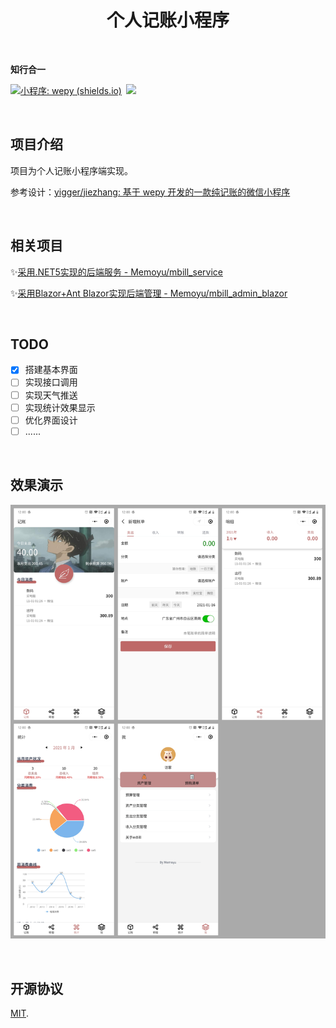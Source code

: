 <h1  align="center">
     <span  align="center">
 	 	个人记账小程序
     </span>
</h1>




&nbsp;

**知行合一**

[![小程序: wepy (shields.io)](https://img.shields.io/badge/小程序-wepy-blue)](https://github.com/Tencent/wepy)&ensp;[![](https://img.shields.io/badge/license-MIT-3963bc.svg)](LICENSE)

&nbsp;

## 项目介绍

项目为个人记账小程序端实现。

参考设计：[yigger/jiezhang: 基于 wepy 开发的一款纯记账的微信小程序 ](https://github.com/yigger/jiezhang)

&nbsp;

## 相关项目

✨[采用.NET5实现的后端服务 - Memoyu/mbill_service](https://github.com/Memoyu/mbill_service)

✨[采用Blazor+Ant Blazor实现后端管理 - Memoyu/mbill_admin_blazor](https://github.com/Memoyu/mbill_admin_blazor)

&nbsp;

## TODO

- [x] 搭建基本界面
- [ ] 实现接口调用
- [ ] 实现天气推送
- [ ] 实现统计效果显示
- [ ] 优化界面设计
- [ ] ......

&nbsp;

## 效果演示

![effect](https://github.com/Memoyu/mbill_app/blob/main/doc/images/effect.png)

&nbsp;

## 开源协议

[MIT](LICENSE).
